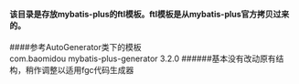 #### 该目录是存放mybatis-plus的ftl模板。ftl模板是从mybatis-plus官方拷贝过来的。<br/>
####参考AutoGenerator类下的模板<br/>
        <dependency>
            <groupId>com.baomidou</groupId>
            <artifactId>mybatis-plus-generator</artifactId>
            <version>3.2.0</version>
        </dependency>
######基本没有改动原有结构，稍作调整以适用fgc代码生成器
